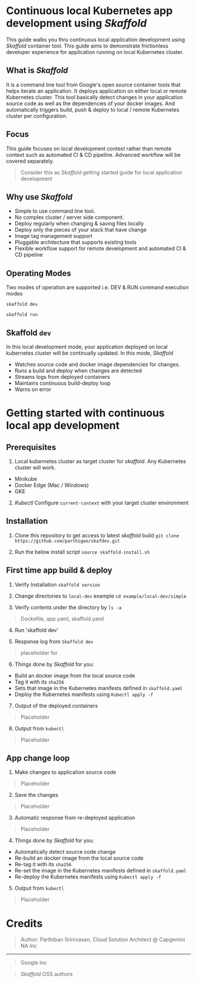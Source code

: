 # Continuous local Kubernetes app development using *Skaffold*
This guide walks you thru continuous local application development using *Skaffold* container tool. This guide aims to demonstrate frictionless developer experience for application running on local Kubernetes cluster.

## What is *Skaffold*
It is a command line tool from Google's open source container tools that helps iterate an application. It  deploys application on either local or remote Kubernetes cluster. This tool basically detect changes in your application source code as well as the dependencies of your docker images. And automatically triggers build, push & deploy to local / remote Kubernetes cluster per configuration.

## Focus
This guide focuses on local development context rather than remote context such as automated CI & CD pipeline. Advanced workflow will be covered separately.

> Consider this as *Skaffold* getting started guide for local application development

## Why use *Skaffold*
* Simple to use command line tool.
* No complex cluster / server side component.
* Deploy regularly when changing & saving files locally
* Deploy only the pieces of your stack that have change
* Image tag management support
* Pluggable architecture that supports existing tools
* Flexible workflow support for remote development and  automated CI & CD pipeline

## Operating Modes
Two modes of operation are supported i.e. DEV & RUN command execution modes

`skaffold dev`

`skaffold run`

## Skaffold `dev`
In this local development mode, your application deployed on local kubernetes cluster will be continually updated.  In this mode, *Skaffold*

* Watches source code and docker image dependencies for changes.
* Runs a build  and deploy when changes are detected
* Streams logs from deployed containers
* Maintains continuous build-deploy loop
* Warns on error

# Getting started with continuous local app development   
## Prerequisites   
1. Local kubernetes cluster as target cluster for *skaffold*. Any Kubernetes cluster will work.
* Minikube
* Docker Edge (Mac / Windows)
* GKE

2. *Kubectl*
Configure `current-context` with your target cluster environment


## Installation   
1. Clone this repository to get access to latest *skaffold* build
`git clone https://github.com/parthigeo/skafdev.git`

2. Run the below install script
`source skaffold-install.sh`

## First time app build & deploy
1. Verify Installation
`skaffold version`

2. Change directories to `local-dev` example
`cd example/local-dev/simple`

3. Verify contents under the directory by `ls -a`
> Dockefile, app.yaml, skaffold.yaml

4. Run 'skaffold dev'

5. Response log from `Skaffold dev`
> placeholder for

6. Things done by *Skaffold* for you:
* Build an docker image from the local source code
* Tag it with its `sha256`
* Sets that image in the Kubernetes manifests defined in `skaffold.yaml`
* Deploy the Kubernetes manifests using `Kubectl apply -f`

7. Output of the deployed containers
> Placeholder

8. Output from `kubectl`
> Placeholder

## App change loop
1. Make changes to application source code
> Placeholder

2. Save the changes
> Placeholder

3. Automatic response from re-deployed application
> Placeholder

4. Things done by *Skaffold* for you:
* Automatically detect source code change
* Re-build an docker image from the local source code
* Re-tag it with its `sha256`
* Re-set the image in the Kubernetes manifests defined in `skaffold.yaml`
* Re-deploy the Kubernetes manifests using `Kubectl apply -f`

5. Output from `kubectl`
> Placeholder

# Credits
>Author: Parthiban Srinivasan, Cloud Solution Architect @ Capgemini NA Inc
___
>Google Inc

>*Skaffold* OSS authors

